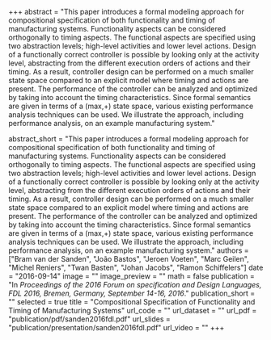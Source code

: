 +++
abstract = "This paper introduces a formal modeling approach for compositional specification of both functionality and timing of manufacturing systems. Functionality aspects can be considered orthogonally to timing aspects. The functional aspects are specified using two abstraction levels; high-level activities and lower level actions. Design of a functionally correct controller is possible by looking only at the activity level, abstracting from the different execution orders of actions and their timing. As a result, controller design can be performed on a much smaller state space compared to an explicit model where timing and actions are present. The performance of the controller can be analyzed and optimized by taking into account the timing characteristics. Since formal semantics are given in terms of a (max,+) state space, various existing performance analysis techniques can be used. We illustrate the approach, including performance analysis, on an example manufacturing system." 

abstract_short = "This paper introduces a formal modeling approach for compositional specification of both functionality and timing of manufacturing systems. Functionality aspects can be considered orthogonally to timing aspects. The functional aspects are specified using two abstraction levels; high-level activities and lower level actions. Design of a functionally correct controller is possible by looking only at the activity level, abstracting from the different execution orders of actions and their timing. As a result, controller design can be performed on a much smaller state space compared to an explicit model where timing and actions are present. The performance of the controller can be analyzed and optimized by taking into account the timing characteristics. Since formal semantics are given in terms of a (max,+) state space, various existing performance analysis techniques can be used. We illustrate the approach, including performance analysis, on an example manufacturing system."
authors = ["Bram van der Sanden", "Jo&atilde;o Bastos", "Jeroen Voeten", "Marc Geilen", "Michel Reniers", "Twan Basten", "Johan Jacobs",  "Ramon Schiffelers"]
date = "2016-09-14"
image = ""
image_preview = ""
math = false
publication = "In *Proceedings of the 2016 Forum on specification and Design Languages, FDL 2016, Bremen, Germany, September 14-16, 2016*."
publication_short = ""
selected = true
title = "Compositional Specification of Functionality and Timing of Manufacturing Systems"
url_code = ""
url_dataset = ""
url_pdf = "publication/pdf/sanden2016fdl.pdf"
url_slides = "publication/presentation/sanden2016fdl.pdf"
url_video = ""
+++
